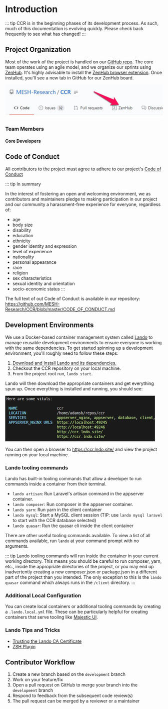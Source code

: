 # Introduction

::: tip
CCR is in the beginning phases of its development process. As such, much of this documentation is evolving quickly. Please check back frequently to see what has changed!
:::

## Project Organization

Most of the work of the project is handled on our [GitHub repo](https://github.com/MESH-Research/CCR). The core team operates using an agile model, and we organize our sprints using [ZenHub](https://www.zenhub.com/). It's highly advisable to install the [ZenHub browser extension](https://www.zenhub.com/sign-up#). Once installed, you'll see a new tab in GitHub for our ZenHub board.

![zenhub screenshot](./images/zenhub_screenshot.jpg)


### Team Members
#### Core Developers

<TeamList filter="core"/>


## Code of Conduct

All contributors to the project must agree to adhere to our project's [Code of Conduct](https://github.com/MESH-Research/CCR/blob/master/CODE_OF_CONDUCT.md)

::: tip In summary

In the interest of fostering an open and welcoming environment, we as contributors and maintainers pledge to making participation in our project and our community a harassment-free experience for everyone, regardless of:

* age
* body size
* disability
* education
* ethnicity
* gender identity and expression
* level of experience
* nationality
* personal appearance
* race
* religion
* sex characteristics
* sexual identity and orientation
* socio-economic status
:::

The full text of out Code of Conduct is available in our repository: <https://github.com/MESH-Research/CCR/blob/master/CODE_OF_CONDUCT.md>

## Development Environments

We use a Docker-based container management system called [Lando](https://lando.dev/) to manage reusable development environments to ensure everyone is working with the same dependencies. To get started spinning up a development environment, you'll roughly need to follow these steps:

1. [Download and Install Lando and its dependencies.](https://docs.lando.dev/basics/installation.html)
2. Checkout the CCR repository on your local machine.
3. From the project root run, `lando start`.

Lando will then download the appropriate containers and get everything spun up. Once everything is installed and running, you should see:

![lando start container screenshot](./images/lando_screenshot.jpg)

You can then open a browser to <https://ccr.lndo.site/> and view the project running on your local machine.

### Lando tooling commands

Lando has built-in tooling commands that allow a developer to run commands inside a container from their terminal.

- `lando artisan`: Run Laravel's artisan command in the appserver container.
- `lando composer`: Run composer in the appserver container.
- `lando yarn`: Run yarn in the client container
- `lando mysql`: Start a MySQL client session (TIP: use `lando mysql laravel` to start with the CCR database selected)
- `lando quasar`: Run the quasar cli inside the client container

There are other useful tooling commands available. To view a list of all commands available, run `lando` at your command prompt with no arguments.

::: tip
Lando tooling commands will run inside the container in your current working directory. This means you should be careful to run composer, yarn, etc., inside the appropriate directories of the project, or you may end up inadvertently creating a new composer.json or package.json in a different part of the project than you intended.
The only exception to this is the `lando quasar` command which always runs in the `/client` directory.
:::

### Additional Local Configuration

You can create local containers or additional tooling commands by creating a `.lando.local.yml` file. These can be particularly helpful for creating containers that serve tooling like [Majestic UI](https://github.com/Raathigesh/majestic).

### Lando Tips and Tricks

- [Trusting the Lando CA Certificate](https://docs.lando.dev/config/security.html#trusting-the-ca)
- [ZSH Plugin](https://github.com/JoshuaBedford/lando-zsh)

## Contributor Workflow

1. Create a new branch based on the `development` branch
2. Work on your feature/fix
3. Open a pull request on GitHub to merge your branch into the `development` branch
4. Respond to feedback from the subsequent code review(s)
5. The pull request can be merged by a reviewer or a maintainer
